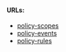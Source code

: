 #### URLs:
- [policy-scopes](https://aquasecurity.github.io/tracee/latest/docs/policies/scopes/)
- [policy-events](https://aquasecurity.github.io/tracee/latest/docs/events/)
- [policy-rules](https://aquasecurity.github.io/tracee/latest/docs/policies/rules/)
